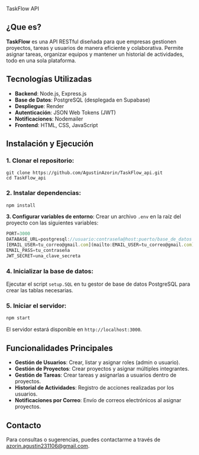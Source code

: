 TaskFlow API
## ¿Que es?

**TaskFlow** es una API RESTful diseñada para que empresas gestionen proyectos, tareas y usuarios de manera eficiente y colaborativa. Permite asignar tareas, organizar equipos y mantener un historial de actividades, todo en una sola plataforma.

## Tecnologías Utilizadas

- **Backend**: Node.js, Express.js
- **Base de Datos**: PostgreSQL (desplegada en Supabase)
- **Despliegue**: Render
- **Autenticación**: JSON Web Tokens (JWT)
- **Notificaciones**: Nodemailer
- **Frontend**: HTML, CSS, JavaScript

## Instalación y Ejecución

### **1. Clonar el repositorio**:

```
git clone https://github.com/AgustinAzorin/TaskFlow_api.git
cd TaskFlow_api

```

### **2. Instalar dependencias**:

```jsx
npm install
```

**3. Configurar variables de entorno**:
Crear un archivo `.env` en la raíz del proyecto con las siguientes variables:

```jsx
PORT=3000
DATABASE_URL=postgresql://usuario:contraseña@host:puerto/base_de_datos
[EMAIL_USER=tu_correo@gmail.com](mailto:EMAIL_USER=tu_correo@gmail.com)
EMAIL_PASS=tu_contraseña
JWT_SECRET=una_clave_secreta
```

### **4. Inicializar la base de datos**:

Ejecutar el script `setup.SQL` en tu gestor de base de datos PostgreSQL para crear las tablas necesarias.

### **5. Iniciar el servidor**:

```jsx
npm start

```

El servidor estará disponible en `http://localhost:3000`.


## Funcionalidades Principales

- **Gestión de Usuarios**: Crear, listar y asignar roles (admin o usuario).
- **Gestión de Proyectos**: Crear proyectos y asignar múltiples integrantes.
- **Gestión de Tareas**: Crear tareas y asignarlas a usuarios dentro de proyectos.
- **Historial de Actividades**: Registro de acciones realizadas por los usuarios.
- **Notificaciones por Correo**: Envío de correos electrónicos al asignar proyectos.

## Contacto

Para consultas o sugerencias, puedes contactarme a través de azorin.agustin231106@gmail.com.
